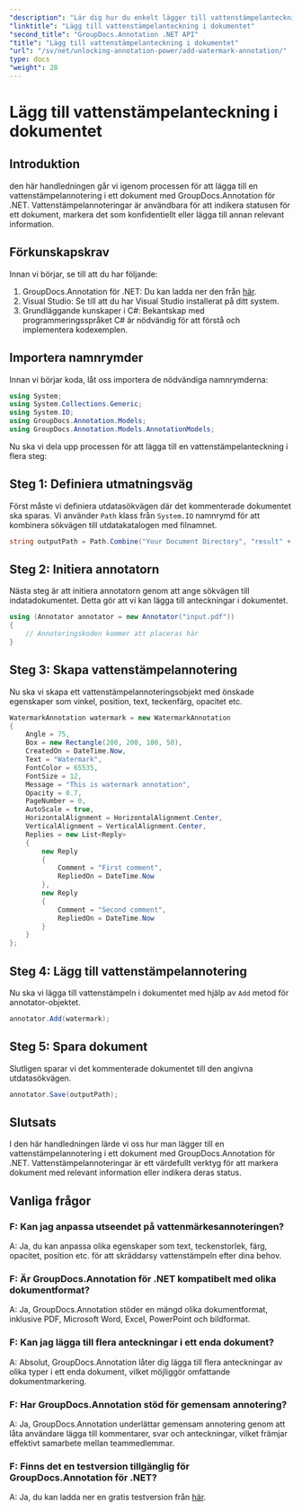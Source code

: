 ```yaml
---
"description": "Lär dig hur du enkelt lägger till vattenstämpelanteckningar i dina dokument med GroupDocs.Annotation för .NET. Förbättra dokumentens tydlighet och säkerhet."
"linktitle": "Lägg till vattenstämpelanteckning i dokumentet"
"second_title": "GroupDocs.Annotation .NET API"
"title": "Lägg till vattenstämpelanteckning i dokumentet"
"url": "/sv/net/unlocking-annotation-power/add-watermark-annotation/"
type: docs
"weight": 28
---
```


# Lägg till vattenstämpelanteckning i dokumentet

## Introduktion
den här handledningen går vi igenom processen för att lägga till en vattenstämpelannotering i ett dokument med GroupDocs.Annotation för .NET. Vattenstämpelannoteringar är användbara för att indikera statusen för ett dokument, markera det som konfidentiellt eller lägga till annan relevant information.

## Förkunskapskrav

Innan vi börjar, se till att du har följande:

1. GroupDocs.Annotation för .NET: Du kan ladda ner den från [här](https://releases.groupdocs.com/annotation/net/).
2. Visual Studio: Se till att du har Visual Studio installerat på ditt system.
3. Grundläggande kunskaper i C#: Bekantskap med programmeringsspråket C# är nödvändig för att förstå och implementera kodexemplen.

## Importera namnrymder

Innan vi börjar koda, låt oss importera de nödvändiga namnrymderna:

```csharp
using System;
using System.Collections.Generic;
using System.IO;
using GroupDocs.Annotation.Models;
using GroupDocs.Annotation.Models.AnnotationModels;
```

Nu ska vi dela upp processen för att lägga till en vattenstämpelanteckning i flera steg:

## Steg 1: Definiera utmatningsväg

Först måste vi definiera utdatasökvägen där det kommenterade dokumentet ska sparas. Vi använder `Path` klass från `System.IO` namnrymd för att kombinera sökvägen till utdatakatalogen med filnamnet.

```csharp
string outputPath = Path.Combine("Your Document Directory", "result" + Path.GetExtension("input.pdf"));
```

## Steg 2: Initiera annotatorn

Nästa steg är att initiera annotatorn genom att ange sökvägen till indatadokumentet. Detta gör att vi kan lägga till anteckningar i dokumentet.

```csharp
using (Annotator annotator = new Annotator("input.pdf"))
{
    // Annoteringskoden kommer att placeras här
}
```

## Steg 3: Skapa vattenstämpelannotering

Nu ska vi skapa ett vattenstämpelannoteringsobjekt med önskade egenskaper som vinkel, position, text, teckenfärg, opacitet etc.

```csharp
WatermarkAnnotation watermark = new WatermarkAnnotation
{
    Angle = 75,
    Box = new Rectangle(200, 200, 100, 50),
    CreatedOn = DateTime.Now,
    Text = "Watermark",
    FontColor = 65535,
    FontSize = 12,
    Message = "This is watermark annotation",
    Opacity = 0.7,
    PageNumber = 0,
    AutoScale = true,
    HorizontalAlignment = HorizontalAlignment.Center,
    VerticalAlignment = VerticalAlignment.Center,
    Replies = new List<Reply>
    {
        new Reply
        {
            Comment = "First comment",
            RepliedOn = DateTime.Now
        },
        new Reply
        {
            Comment = "Second comment",
            RepliedOn = DateTime.Now
        }
    }
};
```

## Steg 4: Lägg till vattenstämpelannotering

Nu ska vi lägga till vattenstämpeln i dokumentet med hjälp av `Add` metod för annotator-objektet.

```csharp
annotator.Add(watermark);
```

## Steg 5: Spara dokument

Slutligen sparar vi det kommenterade dokumentet till den angivna utdatasökvägen.

```csharp
annotator.Save(outputPath);
```

## Slutsats

I den här handledningen lärde vi oss hur man lägger till en vattenstämpelannotering i ett dokument med GroupDocs.Annotation för .NET. Vattenstämpelannoteringar är ett värdefullt verktyg för att markera dokument med relevant information eller indikera deras status.

## Vanliga frågor

### F: Kan jag anpassa utseendet på vattenmärkesannoteringen?

A: Ja, du kan anpassa olika egenskaper som text, teckenstorlek, färg, opacitet, position etc. för att skräddarsy vattenstämpeln efter dina behov.

### F: Är GroupDocs.Annotation för .NET kompatibelt med olika dokumentformat?

A: Ja, GroupDocs.Annotation stöder en mängd olika dokumentformat, inklusive PDF, Microsoft Word, Excel, PowerPoint och bildformat.

### F: Kan jag lägga till flera anteckningar i ett enda dokument?

A: Absolut, GroupDocs.Annotation låter dig lägga till flera anteckningar av olika typer i ett enda dokument, vilket möjliggör omfattande dokumentmarkering.

### F: Har GroupDocs.Annotation stöd för gemensam annotering?

A: Ja, GroupDocs.Annotation underlättar gemensam annotering genom att låta användare lägga till kommentarer, svar och anteckningar, vilket främjar effektivt samarbete mellan teammedlemmar.

### F: Finns det en testversion tillgänglig för GroupDocs.Annotation för .NET?

A: Ja, du kan ladda ner en gratis testversion från [här](https://releases.groupdocs.com/).